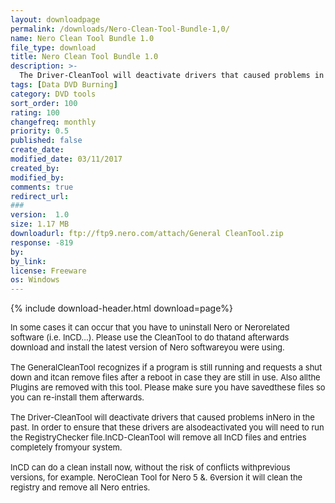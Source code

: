 ```yaml
---
layout: downloadpage
permalink: /downloads/Nero-Clean-Tool-Bundle-1,0/
name: Nero Clean Tool Bundle 1.0
file_type: download
title: Nero Clean Tool Bundle 1.0
description: >-
  The Driver-CleanTool will deactivate drivers that caused problems in Nero in the past
tags: [Data DVD Burning]
category: DVD tools
sort_order: 100
rating: 100
changefreq: monthly
priority: 0.5
published: false
create_date: 
modified_date: 03/11/2017
created_by: 
modified_by: 
comments: true
redirect_url: 
### 
version:  1.0
size: 1.17 MB
downloadurl: ftp://ftp9.nero.com/attach/General CleanTool.zip
response: -819
by: 
by_link: 
license: Freeware
os: Windows
---
```


{% include download-header.html download=page%}

<p style="fix-download-text !important">
<p><font size="2"><p>In some cases it can occur that you have to uninstall Nero or Nerorelated software (i.e. InCD...). Please use the CleanTool to do thatand afterwards download and install the latest version of Nero softwareyou were using. <br />
<br />
The GeneralCleanTool recognizes if a program is still running and requests a shut down and itcan remove files after a reboot in case they are still in use. Also allthe Plugins are removed with this tool. Please make sure you have savedthese files so you can re-install them afterwards. <br />
<br />
The Driver-CleanTool will deactivate drivers that caused problems inNero in the past. In order to ensure that these drivers are alsodeactivated you will need to run the RegistryChecker file.InCD-CleanTool will remove all InCD files and entries completely fromyour system. <br />
<br />
InCD can do a clean install now, without the risk of conflicts withprevious versions, for example. NeroClean Tool for Nero 5 &amp;. 6version it will clean the registry and remove all Nero entries.</p></p></p>
